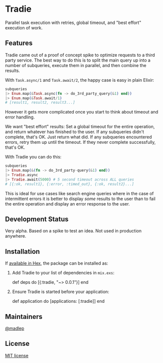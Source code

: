 # Tradie

Parallel task execution with retries, global timeout, and "best effort"
execution of work.

## Features

Tradie came out of a proof of concept spike to optimize requests to a third
party service. The best way to do this is to split the main query up into a
number of subqueries, execute them in parallel, and then combine the results.

With `Task.async/1` and `Task.await/2`, the happy case is easy in plain Elixir:

```elixir
subqueries
|> Enum.map(&Task.async(fn -> do_3rd_party_query(&1) end))
|> Enum.map(&Task.await/1)
# [result1, result2, result3...]
```

However it gets more complicated once you start to think about timeout and error
handling.

We want "best effort" results: Set a global timeout for the entire operation,
and return whatever has finished to the user. If any subqueries didn't complete,
that's OK. Just return what did. If any subqueries encountered errors, retry
them up until the timeout. If they never complete successfully, that's OK.

With Tradie you can do this:

```elixir
subqueries
|> Enum.map(&(fn -> do_3rd_party-query(&1) end))
|> Tradie.async
|> Tradie.await(5000) # 5 second timeout across ALL queries
# [{:ok, result1}, {:error, :timed_out}, {:ok, result2}...]
```

This is ideal for use cases like search engine queries where in the case of
intermittent errors it is better to display _some_ results to the user than to
fail the entire operation and display an error response to the user.

## Development Status

Very alpha. Based on a spike to test an idea. Not used in production anywhere.

## Installation

If [available in Hex](https://hex.pm/docs/publish), the package can be installed as:

  1. Add Tradie to your list of dependencies in `mix.exs`:

        def deps do
          [{:tradie, "~> 0.0.1"}]
        end

  2. Ensure Tradie is started before your application:

        def application do
          [applications: [:tradie]]
        end

## Maintainers

[@madlep](https://github.com/madlep)

## License

[MIT license](https://github.com/madlep/tradie/blob/master/LICENSE.txt)
